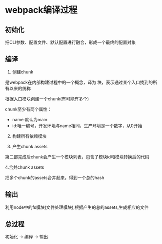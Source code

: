 # webpack编译过程

## 初始化

把CLI参数、配置文件、默认配置进行融合，形成一个最终的配置对象

## 编译

1. 创建chunk

是webpack在内部构建过程中的一个概念，译为 块，表示通过某个入口找到的所有以来的统称

根据入口模块创建一个chunk(有可能有多个)

chunk至少有两个属性：

- name:默认为main
- id:唯一编号，开发环境与name相同，生产环境是一个数字，从0开始


2. 构建所有依赖模块

3. 产生chunk assets

第二部完成后chunk会产生一个模块列表，包含了模块id和模块转换后的代码

4.合并chunk assets

把多个chunk的assets合并起来，得到一个总的hash

## 输出

利用node中的fs模块(文件处理模块),根据产生的总的assets,生成相应的文件



## 总过程

初始化 -> 编译 -> 输出